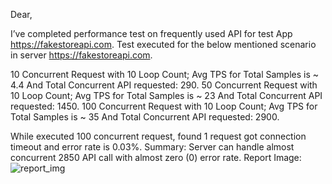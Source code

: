 Dear,

I’ve completed performance test on frequently used API for test App https://fakestoreapi.com.
Test executed for the below mentioned scenario in server https://fakestoreapi.com.

10 Concurrent Request with 10 Loop Count; Avg TPS for Total Samples is ~ 4.4 And Total Concurrent API requested: 290.
50 Concurrent Request with 10 Loop Count; Avg TPS for Total Samples is ~ 23 And Total Concurrent API requested: 1450.
100 Concurrent Request with 10 Loop Count; Avg TPS for Total Samples is ~ 35 And Total Concurrent API requested: 2900.

 While executed 100 concurrent request, found 1 request got connection timeout and error rate is 0.03%.
 Summary: Server can handle almost concurrent 2850 API call with almost zero (0) error rate.
 Report Image:
 ![report_img](https://github.com/AntaraPaul091/Jmeter_Performance_Testing_fakestoreapi/assets/66947824/4ccc00e5-e33f-4db6-adbe-c6ee2fb3295b)
